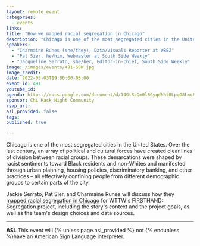 ```yaml
---
layout: remote_event
categories:
  - events
links: 
title: "How we mapped racial segregation in Chicago"
description: "Chicago is one of the most segregated cities in the United States. Over the last century, an array of political and cultural forces have created clear lines of division between racial groups. These demarcations were shaped by racist sentiments toward Black residents and non-Whites and manifested through urban planning, housing policies, discriminatory banking, and other practices – all effectively confining people from different demographic groups to certain parts of the city. Jackie Serrato, Pat Sier, and Charmaine Runes will discuss how they mapped racial segregation in Chicago for WTTW's FIRSTHAND: Segregation project, including the story's context and the project goals, as well as the team's design choices and data sources."
speakers:
  - "Charmaine Runes (she/they), Data/Visuals Reporter at WBEZ"
  - "Pat Sier, he/him, Webmaster at South Side Weekly"
  - "Jacqueline Serrato, she/her, Editor-in-chief, South Side Weekly"
image: /images/events/491-SSW.jpg
image_credit: 
date: 2022-05-03T19:00:00-05:00
event_id: 491
youtube_id: 
agenda: https://docs.google.com/document/d/14GtScQm0l6GyqdNht0LpqG8LmcEF7i3COjNJ06PaTj8/edit#
sponsor: Chi Hack Night Community
rsvp_url: 
asl_provided: false
tags:
published: true

---
```


Chicago is one of the most segregated cities in the United States. Over the last century, an array of political and cultural forces have created clear lines of division between racial groups. These demarcations were shaped by racist sentiments toward Black residents and non-Whites and manifested through urban planning, housing policies, discriminatory banking, and other practices – all effectively confining people from different demographic groups to certain parts of the city. 

Jackie Serrato, Pat Sier, and Charmaine Runes will discuss how they [mapped racial segregation in Chicago](https://southsideweekly.com/mapping-chicagos-racial-segregation/) for WTTW's FIRSTHAND: Segregation project, including the story's context and the project goals, as well as the team's design choices and data sources.

---

**ASL** This event will {% unless page.asl_provided %} not {% endunless %}have an American Sign Language interpreter.

